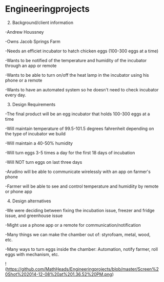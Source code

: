 Engineeringprojects
===================
2. Background/client information
 
 -Andrew Houssney
 
 -Owns Jacob Springs Farm
 
 -Needs an efficiet incubator to hatch chicken eggs (100-300 eggs at a time)
 
 -Wants to be notified of the temperature and humidity of the incubator through an app or remote
 
 -Wants to be able to turn on/off the heat lamp in the incubator using his phone or a remote
 
 -Wants to have an automated system so he doesn't need to check incubator every day.

3. Design Requirements
 
 -The final product will be an egg incubator that holds 100-300 eggs at a time
 
 -Will maintain temperature of 99.5-101.5 degrees fahrenheit depending on the type of incubator we build
 
 -Will maintain a 40-50% humidity 
 
 -Will turn eggs 3-5 times a day for the first 18 days of incubation
 
 -Will NOT turn eggs on last three days
 
 -Arudino will be able to communicate wirelessly with an app on farmer's phone
 
 -Farmer will be able to see and control temperature and humidiity by remote or phone app

4. Design alternatives
 
 -We were deciding between fixing the incubation issue, freezer and fridge issue, and greenhouse issue
 
 -Might use a phone app or a remote for communication/notification
 
 -Many things we can make the chamber out of: styrofoam, metal, wood, etc.
 
 -Many ways to turn eggs inside the chamber: Automation, notify farmer, roll eggs with mechanism, etc.

! (https://github.com/MathHeads/Engineeringprojects/blob/master/Screen%20Shot%202014-12-08%20at%201.36.52%20PM.png)
